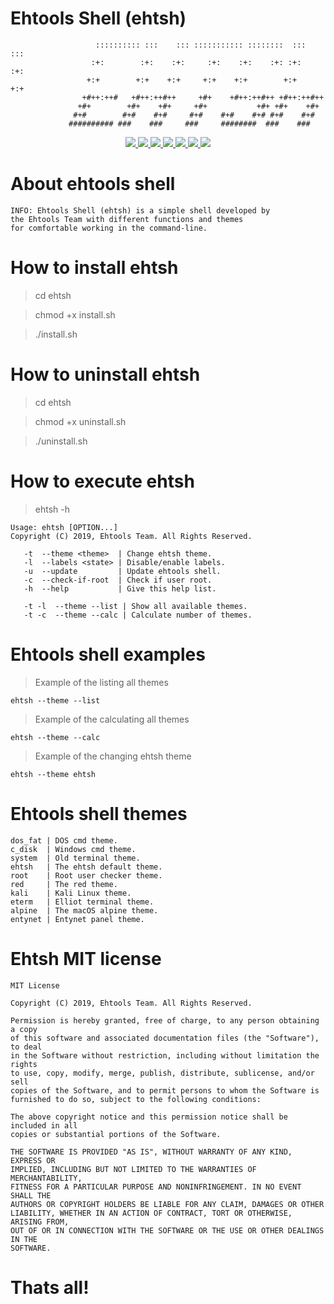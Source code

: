 # Ehtools Shell (ehtsh)

                       :::::::::: :::    ::: ::::::::::: ::::::::  :::    ::: 
                      :+:        :+:    :+:     :+:    :+:    :+: :+:    :+:  
                     +:+        +:+    +:+     +:+    +:+        +:+    +:+   
                    +#++:++#   +#++:++#++     +#+    +#++:++#++ +#++:++#++    
                   +#+        +#+    +#+     +#+           +#+ +#+    +#+     
                  #+#        #+#    #+#     #+#    #+#    #+# #+#    #+#      
                 ########## ###    ###     ###     ########  ###    ###       
    
<p align="center">
  <a href="http://entynetproject.simplesite.com/">
    <img src="https://img.shields.io/badge/entynetproject-Ivan%20Nikolsky-blue.svg">
  </a>
  <a href="https://github.com/entynetproject/ehtsh/releases">
    <img src="https://img.shields.io/github/release/entynetproject/ehtsh.svg">
  </a>
  <a href="https://wikipedia.org/wiki/Shell_script">
    <img src="https://img.shields.io/badge/language-shell-green.svg">
 </a>
  <a href="https://github.com/entynetproject/ehtsh">
      <img src="https://img.shields.io/badge/themes-10-red.svg?maxAge=2592000">
 </a>
  <a href="https://github.com/entynetproject/ehtsh/issues?q=is%3Aissue+is%3Aclosed">
      <img src="https://img.shields.io/github/issues/entynetproject/ehtsh.svg">
  </a>
  <a href="https://github.com/entynetproject/ehtsh/wiki">
      <img src="https://img.shields.io/badge/wiki%20-ehtsh-lightgrey.svg">
 </a>
  <a href="https://twitter.com/ehtools">
    <img src="https://img.shields.io/badge/twitter-ehtools-blue.svg">
 </a>
</p>

# About ehtools shell

    INFO: Ehtools Shell (ehtsh) is a simple shell developed by 
    the Ehtools Team with different functions and themes 
    for comfortable working in the command-line.

# How to install ehtsh

> cd ehtsh

> chmod +x install.sh

> ./install.sh

# How to uninstall ehtsh

> cd ehtsh

> chmod +x uninstall.sh

> ./uninstall.sh

# How to execute ehtsh

> ehtsh -h

    Usage: ehtsh [OPTION...]
    Copyright (C) 2019, Ehtools Team. All Rights Reserved.   
       
       -t  --theme <theme>  | Change ehtsh theme.
       -l  --labels <state> | Disable/enable labels.
       -u  --update         | Update ehtools shell.
       -c  --check-if-root  | Check if user root.
       -h  --help           | Give this help list.
    
       -t -l  --theme --list | Show all available themes.
       -t -c  --theme --calc | Calculate number of themes.

# Ehtools shell examples

> Example of the listing all themes

    ehtsh --theme --list
    
> Example of the calculating all themes

    ehtsh --theme --calc

> Example of the changing ehtsh theme

    ehtsh --theme ehtsh

# Ehtools shell themes

    dos_fat | DOS cmd theme.
    c_disk  | Windows cmd theme.
    system  | Old terminal theme.
    ehtsh   | The ehtsh default theme.
    root    | Root user checker theme.
    red     | The red theme.
    kali    | Kali Linux theme.
    eterm   | Elliot terminal theme.
    alpine  | The macOS alpine theme.
    entynet | Entynet panel theme.

# Ehtsh MIT license
 
    MIT License

    Copyright (C) 2019, Ehtools Team. All Rights Reserved.

    Permission is hereby granted, free of charge, to any person obtaining a copy
    of this software and associated documentation files (the "Software"), to deal
    in the Software without restriction, including without limitation the rights
    to use, copy, modify, merge, publish, distribute, sublicense, and/or sell
    copies of the Software, and to permit persons to whom the Software is
    furnished to do so, subject to the following conditions:

    The above copyright notice and this permission notice shall be included in all
    copies or substantial portions of the Software.
    
    THE SOFTWARE IS PROVIDED "AS IS", WITHOUT WARRANTY OF ANY KIND, EXPRESS OR
    IMPLIED, INCLUDING BUT NOT LIMITED TO THE WARRANTIES OF MERCHANTABILITY,
    FITNESS FOR A PARTICULAR PURPOSE AND NONINFRINGEMENT. IN NO EVENT SHALL THE
    AUTHORS OR COPYRIGHT HOLDERS BE LIABLE FOR ANY CLAIM, DAMAGES OR OTHER
    LIABILITY, WHETHER IN AN ACTION OF CONTRACT, TORT OR OTHERWISE, ARISING FROM,
    OUT OF OR IN CONNECTION WITH THE SOFTWARE OR THE USE OR OTHER DEALINGS IN THE
    SOFTWARE.
 
 # Thats all!
    
